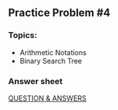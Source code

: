 ## Practice Problem #4

### Topics:
* Arithmetic Notations
* Binary Search Tree

### Answer sheet
[QUESTION & ANSWERS](P4.md)

